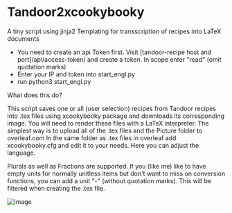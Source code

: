 # Tandoor2xcookybooky
A tiny script using jinja2 Templating for transscription of recipes into LaTeX documents


- You need to create an api Token first. Visit [tandoor-recipe host and port]/api/access-token/ and create a token. In scope enter "read" (omit quotation marks)
- Enter your IP and token into start_engl.py
- run python3 start_engl.py

What does this do?

This script saves one or all (user selection) recipes from Tandoor recipes into .tex files using xcookybooky package and downloads its corresponding image. You will need to render these files with a LaTeX interpreter. The simplest way is to upload all of the .tex files and the Picture folder to overleaf.com In the same folder as .tex files in overleaf add xcookybooky.cfg and edit it to your needs. Here you can adjust the language.

Plurals as well as Fractions are supported. If you (like me) like to have empty units for normally unitless items but don't want to miss on conversion functions, you can add a unit "-" (without quotation marks). This will be filtered when creating the .tex file.

![image](https://github.com/user-attachments/assets/a8b35a96-35c9-476d-a85f-af443b45c91d)
